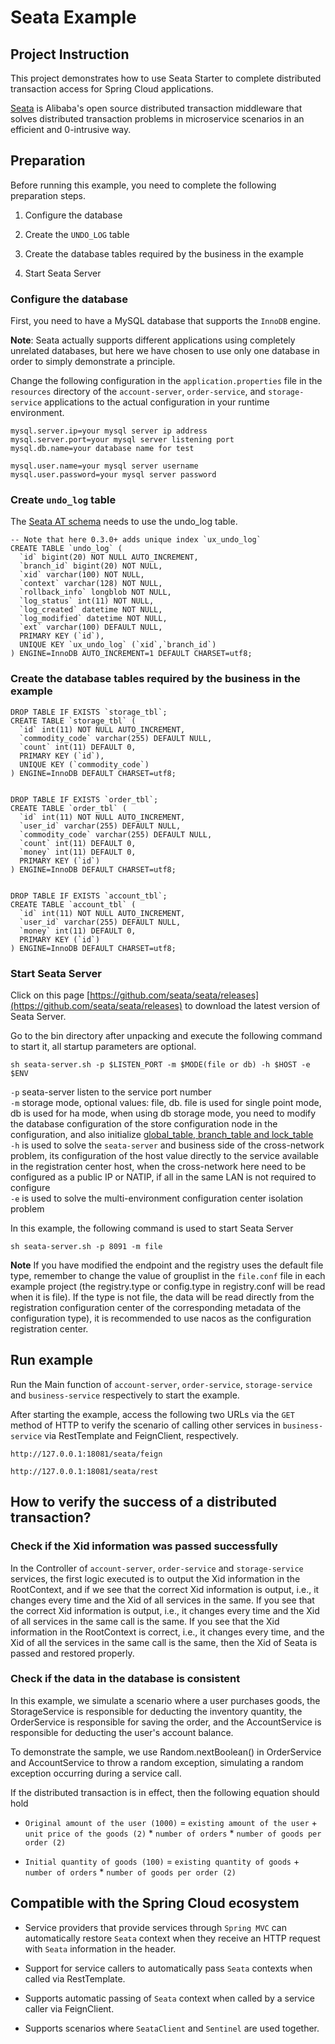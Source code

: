 # Seata Example

## Project Instruction


This project demonstrates how to use Seata Starter to complete distributed transaction access for Spring Cloud applications.

[Seata](https://github.com/seata/seata) is Alibaba's open source distributed transaction middleware that solves distributed transaction problems in microservice scenarios in an efficient and 0-intrusive way.



## Preparation

Before running this example, you need to complete the following preparation steps.

1. Configure the database

2. Create the `UNDO_LOG` table

3. Create the database tables required by the business in the example

4. Start Seata Server


### Configure the database

First, you need to have a MySQL database that supports the `InnoDB` engine.

**Note**: Seata actually supports different applications using completely unrelated databases, but here we have chosen to use only one database in order to simply demonstrate a principle.

Change the following configuration in the `application.properties` file in the `resources` directory of the `account-server`, `order-service`, and `storage-service` applications to the actual configuration in your runtime environment.

```
mysql.server.ip=your mysql server ip address
mysql.server.port=your mysql server listening port
mysql.db.name=your database name for test

mysql.user.name=your mysql server username
mysql.user.password=your mysql server password

```

### Create `undo_log` table

The [Seata AT schema]() needs to use the undo_log table.

``` $sql
-- Note that here 0.3.0+ adds unique index `ux_undo_log`
CREATE TABLE `undo_log` (
  `id` bigint(20) NOT NULL AUTO_INCREMENT,
  `branch_id` bigint(20) NOT NULL,
  `xid` varchar(100) NOT NULL,
  `context` varchar(128) NOT NULL,
  `rollback_info` longblob NOT NULL,
  `log_status` int(11) NOT NULL,
  `log_created` datetime NOT NULL,
  `log_modified` datetime NOT NULL,
  `ext` varchar(100) DEFAULT NULL,
  PRIMARY KEY (`id`),
  UNIQUE KEY `ux_undo_log` (`xid`,`branch_id`)
) ENGINE=InnoDB AUTO_INCREMENT=1 DEFAULT CHARSET=utf8;
```

### Create the database tables required by the business in the example

```$sql
DROP TABLE IF EXISTS `storage_tbl`;
CREATE TABLE `storage_tbl` (
  `id` int(11) NOT NULL AUTO_INCREMENT,
  `commodity_code` varchar(255) DEFAULT NULL,
  `count` int(11) DEFAULT 0,
  PRIMARY KEY (`id`),
  UNIQUE KEY (`commodity_code`)
) ENGINE=InnoDB DEFAULT CHARSET=utf8;


DROP TABLE IF EXISTS `order_tbl`;
CREATE TABLE `order_tbl` (
  `id` int(11) NOT NULL AUTO_INCREMENT,
  `user_id` varchar(255) DEFAULT NULL,
  `commodity_code` varchar(255) DEFAULT NULL,
  `count` int(11) DEFAULT 0,
  `money` int(11) DEFAULT 0,
  PRIMARY KEY (`id`)
) ENGINE=InnoDB DEFAULT CHARSET=utf8;


DROP TABLE IF EXISTS `account_tbl`;
CREATE TABLE `account_tbl` (
  `id` int(11) NOT NULL AUTO_INCREMENT,
  `user_id` varchar(255) DEFAULT NULL,
  `money` int(11) DEFAULT 0,
  PRIMARY KEY (`id`)
) ENGINE=InnoDB DEFAULT CHARSET=utf8;
```

### Start Seata Server

Click on this page [https://github.com/seata/seata/releases](https://github.com/seata/seata/releases) to download the latest version of Seata Server.


Go to the bin directory after unpacking and execute the following command to start it, all startup parameters are optional.

```$shell
sh seata-server.sh -p $LISTEN_PORT -m $MODE(file or db) -h $HOST -e $ENV
```
`-p` seata-server listen to the service port number   
`-m` storage mode, optional values: file, db. file is used for single point mode, db is used for ha mode, when using db storage mode, you need to modify the database configuration of the store configuration node in the configuration, and also initialize [global_table, branch_table and
lock_table](https://github.com/seata/seata/blob/develop/server/src/main/resources/db_store.sql)   
`-h` is used to solve the `seata-server` and business side of the cross-network problem, its configuration of the host value directly to the service available in the registration center host, when the cross-network here need to be configured as a public IP or NATIP, if all in the same LAN is not required to configure   
`-e` is used to solve the multi-environment configuration center isolation problem   

In this example, the following command is used to start Seata Server

```$shell
sh seata-server.sh -p 8091 -m file
```

**Note** If you have modified the endpoint and the registry uses the default file type, remember to change the value of grouplist in the `file.conf` file in each example project (the registry.type or config.type in registry.conf will be read when it is file). If the type is not file, the data will be read directly from the registration configuration center of the corresponding metadata of the configuration type), it is recommended to use nacos as the configuration registration center.


## Run example

Run the Main function of `account-server`, `order-service`, `storage-service` and `business-service` respectively to start the example.

After starting the example, access the following two URLs via the `GET` method of HTTP to verify the scenario of calling other services in `business-service` via RestTemplate and FeignClient, respectively.

```$xslt
http://127.0.0.1:18081/seata/feign

http://127.0.0.1:18081/seata/rest
```

## How to verify the success of a distributed transaction?

### Check if the Xid information was passed successfully

In the Controller of `account-server`, `order-service` and `storage-service` services, the first logic executed is to output the Xid information in the RootContext, and if we see that the correct Xid information is output, i.e., it changes every time and the Xid of all services in the same. If you see that the correct Xid information is output, i.e., it changes every time and the Xid of all services in the same call is the same. If you see that the Xid information in the RootContext is correct, i.e., it changes every time, and the Xid of all the services in the same call is the same, then the Xid of Seata is passed and restored properly.

### Check if the data in the database is consistent

In this example, we simulate a scenario where a user purchases goods, the StorageService is responsible for deducting the inventory quantity, the OrderService is responsible for saving the order, and the AccountService is responsible for deducting the user's account balance.

To demonstrate the sample, we use Random.nextBoolean() in OrderService and AccountService to throw a random exception, simulating a random exception occurring during a service call.

If the distributed transaction is in effect, then the following equation should hold

- `Original amount of the user (1000)` = `existing amount of the user` + `unit price of the goods (2)` * `number of orders` * `number of goods per order (2)`

- `Initial quantity of goods (100)` = `existing quantity of goods` + `number of orders` * `number of goods per order (2)`

## Compatible with the Spring Cloud ecosystem

- Service providers that provide services through `Spring MVC` can automatically restore `Seata` context when they receive an HTTP request with `Seata` information in the header.

- Support for service callers to automatically pass `Seata` contexts when called via RestTemplate.

- Supports automatic passing of `Seata` context when called by a service caller via FeignClient.

- Supports scenarios where `SeataClient` and `Sentinel` are used together.
